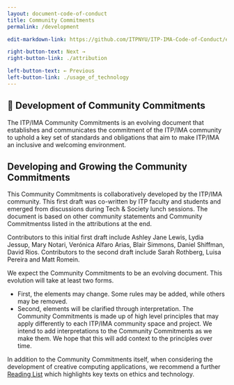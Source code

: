 ```yaml
---
layout: document-code-of-conduct
title: Community Commitments
permalink: /development

edit-markdown-link: https://github.com/ITPNYU/ITP-IMA-Code-of-Conduct/edit/main/development.md

right-button-text: Next →
right-button-link: ./attribution

left-button-text: ← Previous
left-button-link: ./usage_of_technology
---
```


## <a name="development">🚧 Development of Community Commitments</a>

The ITP/IMA Community Commitments is an evolving document that establishes and communicates the commitment of the ITP/IMA community to uphold a key set of standards and obligations that aim to make ITP/IMA an inclusive and welcoming environment.

## Developing and Growing the Community Commitments

This Community Commitments is collaboratively developed by the ITP/IMA community. This first draft was co-written by ITP faculty and students and emerged from discussions during Tech & Society lunch sessions. The document is based on other community statements and Community Commitmentss listed in the attributions at the end.

Contributors to this initial first draft include Ashley Jane Lewis, Lydia Jessup, Mary Notari, Verónica Alfaro Arias, Blair Simmons, Daniel Shiffman, David Rios. Contributors to the second draft include Sarah Rothberg, Luisa Pereira and Matt Romein.

We expect the Community Commitments to be an evolving document. This evolution will take at least two forms.

- First, the elements may change. Some rules may be added, while others may be removed.
- Second, elements will be clarified through interpretation. The Community Commitments is made up of high level principles that may apply differently to each ITP/IMA community space and project. We intend to add interpretations to the Community Commitments as we make them. We hope that this will add context to the principles over time.

In addition to the Community Commitments itself, when considering the development of creative computing applications, we recommend a further [Reading List](reading-list.md) which highlights key texts on ethics and technology.
